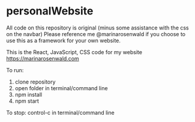 # personalWebsite

All code on this repository is original (minus some assistance with the css on the navbar)
Please reference me @marinarosenwald if you choose to use this as a framework for your own website. 

This is the React, JavaScript, CSS code for my website https://marinarosenwald.com 

To run: 
1) clone repository
2) open folder in terminal/command line
3) npm install
4) npm start 

To stop: 
control-c in terminal/command line
